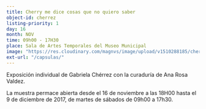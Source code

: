 ```yaml
---
title: Cherry me dice cosas que no quiero saber
object-id: cherrez
listing-priority: 1
day: 16
month: NOV
time: 09h00 - 17H30
place: Sala de Artes Temporales del Museo Municipal
image: "https://res.cloudinary.com/magnvs/image/upload/v1510288185/cherry_hxmsg6.jpg"
ext-url: "/capsulas/"
---
```


Exposición individual de Gabriela Chérrez con la curaduría de Ana Rosa Valdez.  

La muestra permace abierta desde el 16 de noviembre a las 18H00 hasta el 9 de diciembre de 2017, de martes de sábados de 09h00 a 17h30.
